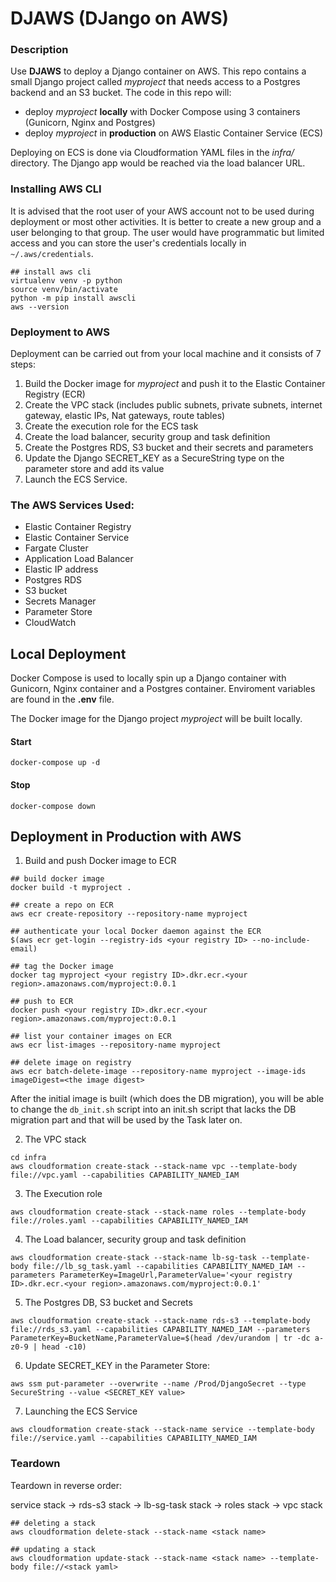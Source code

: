 # DJAWS (DJango on AWS)

### Description

Use **DJAWS** to deploy a Django container on AWS. This repo contains a small Django project called _myproject_ that needs access to a Postgres backend and an S3 bucket. The code in this repo will:

* deploy _myproject_ **locally** with Docker Compose using 3 containers (Gunicorn, Nginx and Postgres)
* deploy _myproject_ in **production** on AWS Elastic Container Service (ECS)

Deploying on ECS is done via Cloudformation YAML files in the _infra/_ directory. The Django app would be reached via the load balancer URL.


### Installing AWS CLI

It is advised that the root user of your AWS account not to be used during deployment or most other activities. It is better to create a new group and a user belonging to that group. The user would have programmatic but limited access and you can store the user's credentials locally in `~/.aws/credentials`.

```
## install aws cli
virtualenv venv -p python
source venv/bin/activate
python -m pip install awscli
aws --version
```

### Deployment to AWS

Deployment can be carried out from your local machine and it consists of 7 steps:

1. Build the Docker image for _myproject_ and push it to the Elastic Container Registry (ECR)
2. Create the VPC stack (includes public subnets, private subnets, internet gateway, elastic IPs, Nat gateways, route tables)
3. Create the execution role for the ECS task
4. Create the load balancer, security group and task definition
5. Create the Postgres RDS, S3 bucket and their secrets and parameters
6. Update the Django SECRET_KEY as a SecureString type on the parameter store and add its value
7. Launch the ECS Service.


### The AWS Services Used:

* Elastic Container Registry
* Elastic Container Service
* Fargate Cluster
* Application Load Balancer
* Elastic IP address
* Postgres RDS
* S3 bucket
* Secrets Manager
* Parameter Store
* CloudWatch


## Local Deployment

Docker Compose is used to locally spin up a Django container with Gunicorn, Nginx container and a Postgres container.
Enviroment variables are found in the **.env** file.

The Docker image for the Django project _myproject_ will be built locally.

#### Start

```docker-compose up -d```

#### Stop

```docker-compose down```


## Deployment in Production with AWS

1. Build and push Docker image to ECR

```
## build docker image
docker build -t myproject .

## create a repo on ECR
aws ecr create-repository --repository-name myproject

## authenticate your local Docker daemon against the ECR
$(aws ecr get-login --registry-ids <your registry ID> --no-include-email)

## tag the Docker image
docker tag myproject <your registry ID>.dkr.ecr.<your region>.amazonaws.com/myproject:0.0.1

## push to ECR
docker push <your registry ID>.dkr.ecr.<your region>.amazonaws.com/myproject:0.0.1

## list your container images on ECR
aws ecr list-images --repository-name myproject

## delete image on registry
aws ecr batch-delete-image --repository-name myproject --image-ids imageDigest=<the image digest>
```

After the initial image is built (which does the DB migration), you will be able to change the `db_init.sh` script into an init.sh script that lacks the DB migration part and that will be used by the Task later on.

2. The VPC stack

```
cd infra
aws cloudformation create-stack --stack-name vpc --template-body file://vpc.yaml --capabilities CAPABILITY_NAMED_IAM
```

3. The Execution role

```
aws cloudformation create-stack --stack-name roles --template-body file://roles.yaml --capabilities CAPABILITY_NAMED_IAM
```

4. The Load balancer, security group and task definition

```
aws cloudformation create-stack --stack-name lb-sg-task --template-body file://lb_sg_task.yaml --capabilities CAPABILITY_NAMED_IAM --parameters ParameterKey=ImageUrl,ParameterValue='<your registry ID>.dkr.ecr.<your region>.amazonaws.com/myproject:0.0.1'
```

5. The Postgres DB, S3 bucket and Secrets

```
aws cloudformation create-stack --stack-name rds-s3 --template-body file://rds_s3.yaml --capabilities CAPABILITY_NAMED_IAM --parameters ParameterKey=BucketName,ParameterValue=$(head /dev/urandom | tr -dc a-z0-9 | head -c10)
```

6. Update SECRET_KEY in the Parameter Store:

```
aws ssm put-parameter --overwrite --name /Prod/DjangoSecret --type SecureString --value <SECRET_KEY value>
```

7. Launching the ECS Service

```
aws cloudformation create-stack --stack-name service --template-body file://service.yaml --capabilities CAPABILITY_NAMED_IAM
```

### Teardown

Teardown in reverse order:

service stack -> rds-s3 stack -> lb-sg-task stack -> roles stack -> vpc stack

```
## deleting a stack
aws cloudformation delete-stack --stack-name <stack name>

## updating a stack
aws cloudformation update-stack --stack-name <stack name> --template-body file://<stack yaml>
```
